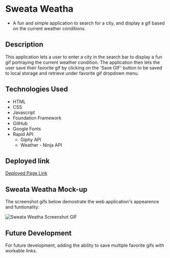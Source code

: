 # Sweata Weatha

- A fun and simple application to search for a city, and display a gif based on the current weather conditions.

## Description
This application lets a user to enter a city in the search bar to display a fun gif portraying the current weather condition.  The application then lets the user save their favorite gif by clicking on the 'Save GIF' button to be saved to local storage and retrieve under favorite gif dropdown menu.

## Technologies Used
- HTML
- CSS
- Javascript
- Foundation Framework
- GitHub
- Google Fonts
- Rapid API
    - Giphy API
    - Weather - Ninja API

## Deployed link 
[Deployed Page Link](https://brysgithub.github.io/sweata-weatha/)

## Sweata Weatha Mock-up

The screenshot gifs below demostrate the web application's appearence and funtionality:

![Sweata Weatha Screenshot GIF](./assets/images/screenshotGif.gif)

## Future Development 

For future development, adding the ability to save multiple favorite gifs with workable links.